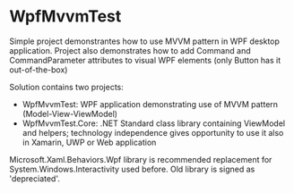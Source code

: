 # WpfMvvmTest
Simple project demonstrantes how to use MVVM pattern in WPF desktop application.
Project also demonstrates how to add Command and CommandParameter attributes to visual WPF elements (only Button has it out-of-the-box)

Solution contains two projects:
- WpfMvvmTest: WPF application demonstrating use of MVVM pattern (Model-View-ViewModel)
- WpfMvvmTest.Core: .NET Standard class library containing ViewModel and helpers; technology independence gives opportunity to use it also in Xamarin, UWP or Web application

Microsoft.Xaml.Behaviors.Wpf library is recommended replacement for System.Windows.Interactivity used before. Old library is signed as 'depreciated'.
